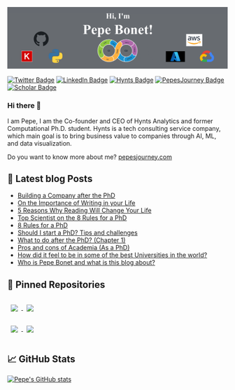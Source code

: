 [![Pepe's GitHub Banner](./assets/bannerpepe.png)](https://pepesjourney.com)


[![Twitter Badge](https://img.shields.io/badge/Twitter-Profile-informational?style=flat&logo=twitter&logoColor=white&color=1CA2F1)](https://twitter.com/pepeb_5)
[![LinkedIn Badge](https://img.shields.io/badge/LinkedIn-Profile-informational?style=flat&logo=linkedin&logoColor=white&color=0D76A8)](https://www.linkedin.com/in/jose-bonet-giner-2a3993147/)
[![Hynts Badge](https://img.shields.io/badge/hynts-company-orange)](https://hyntsanalytics.com/)
[![PepesJourney Badge](https://img.shields.io/badge/pepesjourney-blog-brightgreen)](https://www.pepesjourney.com/)
[![Scholar Badge](https://img.shields.io/badge/publications-scholar-yellow)](https://scholar.google.com/citations?user=jrR9X5IAAAAJ&hl=en&oi=sra)

### Hi there 👋

I  am Pepe, I am the Co-founder and CEO of Hynts Analytics and former Computational Ph.D. student. Hynts is a tech consulting service company, which main goal is to bring business value to companies through AI, ML, and data visualization.

Do you want to know more about me? [pepesjourney.com](https://www.pepesjourney.com/)


## :pencil: Latest blog Posts

- [Building a Company after the PhD](https://www.pepesjourney.com/post/building-a-company-after-the-ph-d)
- [On the Importance of Writing in your Life](https://www.pepesjourney.com/post/on-the-importance-of-writing-in-your-life)
- [5 Reasons Why Reading Will Change Your Life](https://www.pepesjourney.com/post/5-reasons-why-reading-will-change-your-life)
- [Top Scientist on the 8 Rules for a PhD](https://www.pepesjourney.com/post/top-spanish-scientist-on-the-8-rules-for-a-phd)
- [8 Rules for a PhD](https://www.pepesjourney.com/post/8-rules-for-a-phd)
- [Should I start a PhD? Tips and challenges](https://www.pepesjourney.com/post/should-i-start-a-phd-tips-and-challenges)
- [What to do after the PhD? (Chapter 1)](https://www.pepesjourney.com/post/what-to-do-after-the-phd)
- [Pros and cons of Academia (As a PhD)](https://www.pepesjourney.com/post/pros-and-cons-of-academia-as-a-phd)
- [How did it feel to be in some of the best Universities in the world?](https://www.pepesjourney.com/post/being-in-some-of-the-best-universities-in-the-world)
- [Who is Pepe Bonet and what is this blog about?](https://www.pepesjourney.com/post/what-is-this-blog-about)


## :pushpin: Pinned Repositories 

<a href="https://github.com/pepebonet/DeepMP">
  <img align="center" style="margin:1rem 0.5rem" src="https://github-readme-stats.vercel.app/api/pin/?username=pepebonet&repo=DeepMP&title_color=ffffff&text_color=c9cacc&icon_color=4AB197&bg_color=1A2B34" />
</a>

<a href="https://github.com/cbg-ethz/BnpC">
  <img align="center" style="margin:1rem 0.5rem" src="https://github-readme-stats.vercel.app/api/pin/?username=cbg-ethz&repo=BnpC&title_color=ffffff&text_color=c9cacc&icon_color=4AB197&bg_color=1A2B34" />
</a>

<br>

<a href="https://github.com/pepebonet/nano_damage">
  <img align="center" style="margin:1rem 0.5rem" src="https://github-readme-stats.vercel.app/api/pin/?username=pepebonet&repo=nano_damage&title_color=ffffff&text_color=c9cacc&icon_color=4AB197&bg_color=1A2B34" />
</a>

<a href="https://github.com/pepebonet/contripscore">
  <img align="center" style="margin:1rem 0.5rem" src="https://github-readme-stats.vercel.app/api/pin/?username=pepebonet&repo=contripscore&title_color=ffffff&text_color=c9cacc&icon_color=4AB197&bg_color=1A2B34" />
</a>

## :chart_with_upwards_trend: GitHub Stats 

[![Pepe's GitHub stats](https://github-readme-stats.vercel.app/api?username=pepebonet)](https://github.com/pepebonet/github-readme-stats)



<!--
**pepebonet/pepebonet** is a ✨ _special_ ✨ repository because its `README.md` (this file) appears on your GitHub profile.

Here are some ideas to get you started:

- 🔭 I’m currently working on ...
- 🌱 I’m currently learning ...
- 👯 I’m looking to collaborate on ...
- 🤔 I’m looking for help with ...
- 💬 Ask me about ...
- 📫 How to reach me: ...
- 😄 Pronouns: ...
- ⚡ Fun fact: ...
-->
